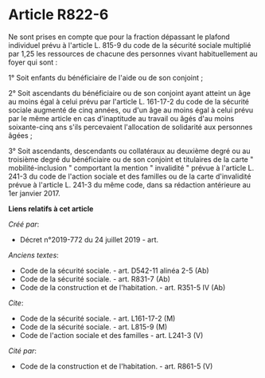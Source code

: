 # Article R822-6

Ne sont prises en compte que pour la fraction dépassant le plafond individuel prévu à l'article L. 815-9 du code de la
sécurité sociale multiplié par 1,25 les ressources de chacune des personnes vivant habituellement au foyer qui sont : 

1° Soit enfants du bénéficiaire de l'aide ou de son conjoint ; 

2° Soit ascendants du bénéficiaire ou de son conjoint ayant atteint un âge au moins égal à celui prévu par l'article L.
161-17-2 du code de la sécurité sociale augmenté de cinq années, ou d'un âge au moins égal à celui prévu par le même article
en cas d'inaptitude au travail ou âgés d'au moins soixante-cinq ans s'ils percevaient l'allocation de solidarité aux
personnes âgées ; 

3° Soit ascendants, descendants ou collatéraux au deuxième degré ou au troisième degré du bénéficiaire ou de son conjoint et
titulaires de la carte " mobilité-inclusion " comportant la mention " invalidité " prévue à l'article L. 241-3 du code de
l'action sociale et des familles ou de la carte d'invalidité prévue à l'article L. 241-3 du même code, dans sa rédaction
antérieure au 1er janvier 2017.

**Liens relatifs à cet article**

_Créé par_:

  - Décret n°2019-772 du 24 juillet 2019 - art.

_Anciens textes_:

  - Code de la sécurité sociale. - art. D542-11 alinéa 2-5 (Ab)
  - Code de la sécurité sociale. - art. R831-7 (Ab)
  - Code de la construction et de l'habitation. - art. R351-5 IV (Ab)

_Cite_:

  - Code de la sécurité sociale. - art. L161-17-2 (M)
  - Code de la sécurité sociale. - art. L815-9 (M)
  - Code de l'action sociale et des familles - art. L241-3 (V)

_Cité par_:

  - Code de la construction et de l'habitation. - art. R861-5 (V)
